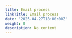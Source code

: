 ```yaml
---
title: Email process
linkTitle: Email process
date: '2025-04-27T18:00:00Z'
weight: 0
description: No content
---
```




